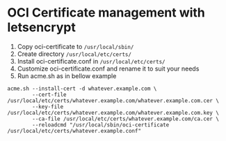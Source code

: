 # OCI Certificate management with letsencrypt

1. Copy oci-certificate to `/usr/local/sbin/`
1. Create directory `/usr/local/etc/certs/`
1. Install oci-certificate.conf in `/usr/local/etc/certs/`
1. Customize oci-certificate.conf and rename it to suit your needs
1. Run acme.sh as in bellow example
```
acme.sh --install-cert -d whatever.example.com \
        --cert-file /usr/local/etc/certs/whatever.example.com/whatever.example.com.cer \
        --key-file /usr/local/etc/certs/whatever.example.com/whatever.example.com.key \
        --ca-file /usr/local/etc/certs/whatever.example.com/ca.cer \
        --reloadcmd "/usr/local/sbin/oci-certificate /usr/local/etc/certs/whatever.example.conf"
